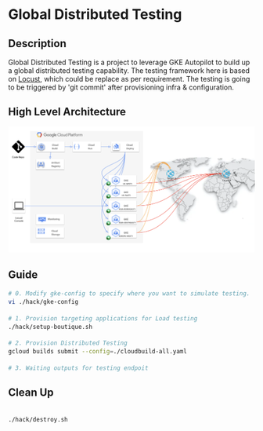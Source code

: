 # Global Distributed Testing

## Description

Global Distributed Testing is a project to leverage GKE Autopilot to build up a global distributed testing capability. The testing framework here is based on [Locust](https://locust.io/), which could be replace as per requirement. The testing is going to be triggered by 'git commit' after provisioning infra & configuration. 

## High Level Architecture


![gdt](./docs/distributed-testing.png "Global Distributed Testing")

## Guide

```bash
# 0. Modify gke-config to specify where you want to simulate testing.
vi ./hack/gke-config 

# 1. Provision targeting applications for Load testing
./hack/setup-boutique.sh

# 2. Provision Distributed Testing
gcloud builds submit --config=./cloudbuild-all.yaml

# 3. Waiting outputs for testing endpoit

```

## Clean Up

```bash

./hack/destroy.sh

```